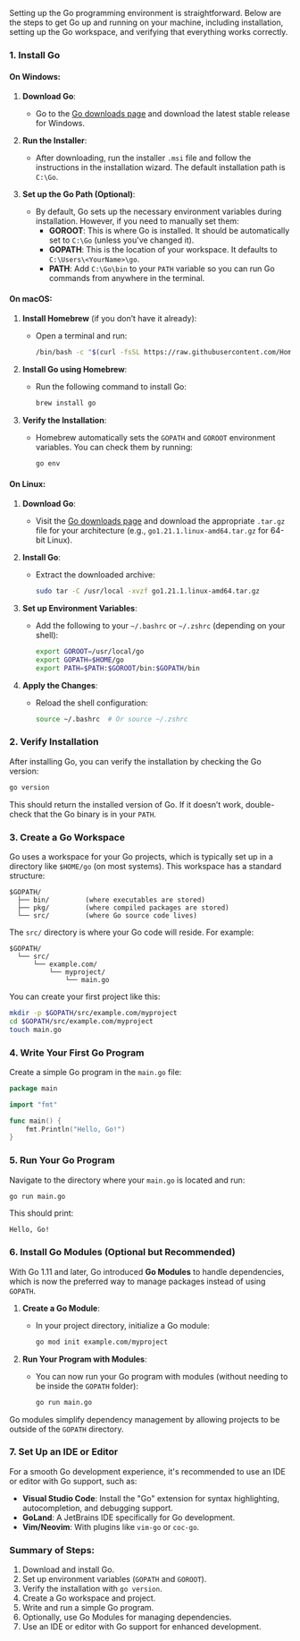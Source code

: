 Setting up the Go programming environment is straightforward. Below are the steps to get Go up and running on your machine, including installation, setting up the Go workspace, and verifying that everything works correctly.

### 1. Install Go

#### On Windows:
1. **Download Go**: 
   - Go to the [Go downloads page](https://go.dev/dl/) and download the latest stable release for Windows.
   
2. **Run the Installer**:
   - After downloading, run the installer `.msi` file and follow the instructions in the installation wizard. The default installation path is `C:\Go`.

3. **Set up the Go Path (Optional)**:
   - By default, Go sets up the necessary environment variables during installation. However, if you need to manually set them:
     - **GOROOT**: This is where Go is installed. It should be automatically set to `C:\Go` (unless you've changed it).
     - **GOPATH**: This is the location of your workspace. It defaults to `C:\Users\<YourName>\go`.
     - **PATH**: Add `C:\Go\bin` to your `PATH` variable so you can run Go commands from anywhere in the terminal.

#### On macOS:
1. **Install Homebrew** (if you don’t have it already):
   - Open a terminal and run:
     ```bash
     /bin/bash -c "$(curl -fsSL https://raw.githubusercontent.com/Homebrew/install/HEAD/install.sh)"
     ```

2. **Install Go using Homebrew**:
   - Run the following command to install Go:
     ```bash
     brew install go
     ```

3. **Verify the Installation**:
   - Homebrew automatically sets the `GOPATH` and `GOROOT` environment variables. You can check them by running:
     ```bash
     go env
     ```

#### On Linux:
1. **Download Go**:
   - Visit the [Go downloads page](https://go.dev/dl/) and download the appropriate `.tar.gz` file for your architecture (e.g., `go1.21.1.linux-amd64.tar.gz` for 64-bit Linux).

2. **Install Go**:
   - Extract the downloaded archive:
     ```bash
     sudo tar -C /usr/local -xvzf go1.21.1.linux-amd64.tar.gz
     ```

3. **Set up Environment Variables**:
   - Add the following to your `~/.bashrc` or `~/.zshrc` (depending on your shell):
     ```bash
     export GOROOT=/usr/local/go
     export GOPATH=$HOME/go
     export PATH=$PATH:$GOROOT/bin:$GOPATH/bin
     ```

4. **Apply the Changes**:
   - Reload the shell configuration:
     ```bash
     source ~/.bashrc  # Or source ~/.zshrc
     ```

### 2. Verify Installation
After installing Go, you can verify the installation by checking the Go version:

```bash
go version
```
This should return the installed version of Go. If it doesn’t work, double-check that the Go binary is in your `PATH`.

### 3. Create a Go Workspace
Go uses a workspace for your Go projects, which is typically set up in a directory like `$HOME/go` (on most systems). This workspace has a standard structure:

```
$GOPATH/
  ├── bin/         (where executables are stored)
  ├── pkg/         (where compiled packages are stored)
  └── src/         (where Go source code lives)
```

The `src/` directory is where your Go code will reside. For example:

```
$GOPATH/
  └── src/
      └── example.com/
          └── myproject/
              └── main.go
```

You can create your first project like this:
```bash
mkdir -p $GOPATH/src/example.com/myproject
cd $GOPATH/src/example.com/myproject
touch main.go
```

### 4. Write Your First Go Program
Create a simple Go program in the `main.go` file:

```go
package main

import "fmt"

func main() {
    fmt.Println("Hello, Go!")
}
```

### 5. Run Your Go Program
Navigate to the directory where your `main.go` is located and run:

```bash
go run main.go
```

This should print:

```
Hello, Go!
```

### 6. Install Go Modules (Optional but Recommended)
With Go 1.11 and later, Go introduced **Go Modules** to handle dependencies, which is now the preferred way to manage packages instead of using `GOPATH`.

1. **Create a Go Module**:
   - In your project directory, initialize a Go module:
     ```bash
     go mod init example.com/myproject
     ```

2. **Run Your Program with Modules**:
   - You can now run your Go program with modules (without needing to be inside the `GOPATH` folder):
     ```bash
     go run main.go
     ```

Go modules simplify dependency management by allowing projects to be outside of the `GOPATH` directory.

### 7. Set Up an IDE or Editor
For a smooth Go development experience, it's recommended to use an IDE or editor with Go support, such as:

- **Visual Studio Code**: Install the "Go" extension for syntax highlighting, autocompletion, and debugging support.
- **GoLand**: A JetBrains IDE specifically for Go development.
- **Vim/Neovim**: With plugins like `vim-go` or `coc-go`.

### Summary of Steps:
1. Download and install Go.
2. Set up environment variables (`GOPATH` and `GOROOT`).
3. Verify the installation with `go version`.
4. Create a Go workspace and project.
5. Write and run a simple Go program.
6. Optionally, use Go Modules for managing dependencies.
7. Use an IDE or editor with Go support for enhanced development.

